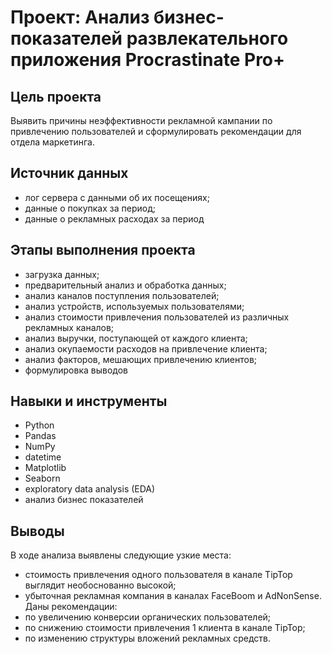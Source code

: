 # Проект: Анализ бизнес-показателей развлекательного приложения Procrastinate Pro+

## Цель проекта
Выявить причины неэффективности рекламной кампании по привлечению пользователей и сформулировать рекомендации для отдела маркетинга.

## Источник данных
- лог сервера с данными об их посещениях;
- данные о покупках за период;
- данные о рекламных расходах за период

## Этапы выполнения проекта
* загрузка данных;
* предварительный анализ и обработка данных;
* анализ каналов поступления пользователей;
* анализ устройств, используемых пользователями;
* анализ стоимости привлечения пользователей из различных рекламных каналов;
* анализ выручки, поступающей от каждого клиента;
* анализ окупаемости расходов на привлечение клиента;
* анализ факторов, мешающих привлечению клиентов;
* формулировка выводов

## Навыки и инструменты
* Python 
* Pandas
* NumPy
* datetime
* Matplotlib
* Seaborn
* exploratory data analysis (EDA)
* анализ бизнес показателей 

## Выводы
В ходе анализа выявлены следующие узкие места:
* стоимость привлечения одного пользователя в канале TipTop выглядит необоснованно высокой;
* убыточная рекламная компания в каналах FaceBoom и AdNonSense.
Даны рекомендации:
* по увеличению конверсии органических пользователей;
* по снижению стоимости привлечения 1 клиента в канале TipTop;
* по изменению структуры вложений рекламных средств.

